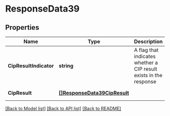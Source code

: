 # ResponseData39

## Properties
Name | Type | Description | Notes
------------ | ------------- | ------------- | -------------
**CipResultIndicator** | **string** | A flag that indicates whether a CIP result exists in the response | [default to null]
**CipResult** | [**[]ResponseData39CipResult**](ResponseData39_cip_result.md) |  | [default to null]

[[Back to Model list]](../README.md#documentation-for-models) [[Back to API list]](../README.md#documentation-for-api-endpoints) [[Back to README]](../README.md)

